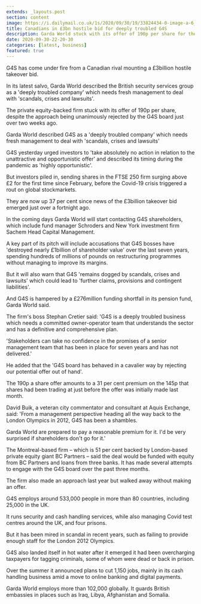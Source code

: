 ```yaml
---
extends: _layouts.post
section: content
image: https://i.dailymail.co.uk/1s/2020/09/30/19/33824434-0-image-a-6_1601489331520.jpg 
title: Canadians in £3bn hostile bid for deeply troubled G4S 
description: Garda World stuck with its offer of 190p per share for the troubled British security giant, despite the approach being unanimously rejected by the G4S board just over two weeks ago. 
date: 2020-09-30-22-20-30 
categories: [latest, business] 
featured: true 
--- 
```

G4S has come under fire from a Canadian rival mounting a £3billion hostile takeover bid.

In its latest salvo, Garda World described the British security services group as a 'deeply troubled company' which needs fresh management to deal with 'scandals, crises and lawsuits'.

The private equity-backed firm stuck with its offer of 190p per share, despite the approach being unanimously rejected by the G4S board just over two weeks ago.

Garda World described G4S as a 'deeply troubled company' which needs fresh management to deal with 'scandals, crises and lawsuits'

G4S yesterday urged investors to 'take absolutely no action in relation to the unattractive and opportunistic offer' and described its timing during the pandemic as 'highly opportunistic'.

But investors piled in, sending shares in the FTSE 250 firm surging above £2 for the first time since February, before the Covid-19 crisis triggered a rout on global stockmarkets. 

They are now up 37 per cent since news of the £3billion takeover bid emerged just over a fortnight ago.

In the coming days Garda World will start contacting G4S shareholders, which include fund manager Schroders and New York investment firm Sachem Head Capital Management.

A key part of its pitch will include accusations that G4S bosses have 'destroyed nearly £1billion of shareholder value' over the last seven years, spending hundreds of millions of pounds on restructuring programmes without managing to improve its margins.

But it will also warn that G4S 'remains dogged by scandals, crises and lawsuits' which could lead to 'further claims, provisions and contingent liabilities'.

And G4S is hampered by a £276million funding shortfall in its pension fund, Garda World said.

The firm's boss Stephan Cretier said: 'G4S is a deeply troubled business which needs a committed owner-operator team that understands the sector and has a definitive and comprehensive plan. 

'Stakeholders can take no confidence in the promises of a senior management team that has been in place for seven years and has not delivered.'

He added that the 'G4S board has behaved in a cavalier way by rejecting our potential offer out of hand'. 

The 190p a share offer amounts to a 31 per cent premium on the 145p that shares had been trading at just before the offer was initially made last month. 

David Buik, a veteran city commentator and consultant at Aquis Exchange, said: 'From a management perspective heading all the way back to the London Olympics in 2012, G4S has been a shambles. 

Garda World are prepared to pay a reasonable premium for it. I'd be very surprised if shareholders don't go for it.'

The Montreal-based firm – which is 51 per cent backed by London-based private equity giant BC Partners – said the deal would be funded with equity from BC Partners and loans from three banks. It has made several attempts to engage with the G4S board over the past three months.

The firm also made an approach last year but walked away without making an offer.

G4S employs around 533,000 people in more than 80 countries, including 25,000 in the UK.

It runs security and cash handling services, while also managing Covid test centres around the UK, and four prisons.

But it has been mired in scandal in recent years, such as failing to provide enough staff for the London 2012 Olympics.

G4S also landed itself in hot water after it emerged it had been overcharging taxpayers for tagging criminals, some of whom were dead or back in prison.

Over the summer it announced plans to cut 1,150 jobs, mainly in its cash handling business amid a move to online banking and digital payments.

Garda World employs more than 102,000 globally. It guards British embassies in places such as Iraq, Libya, Afghanistan and Somalia.


